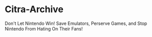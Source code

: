 <h1> Citra-Archive </h1>
Don't Let Nintendo Win! Save Emulators, Perserve Games, and Stop Nintendo From Hating On Their Fans!
